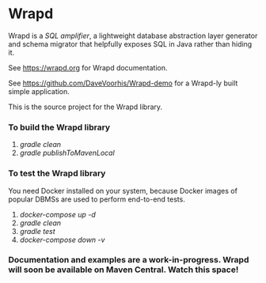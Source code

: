 Wrapd
=====

Wrapd is a *SQL amplifier*, a lightweight database abstraction layer generator and schema migrator that helpfully exposes
SQL in Java rather than hiding it.

See https://wrapd.org for Wrapd documentation.

See https://github.com/DaveVoorhis/Wrapd-demo for a Wrapd-ly built simple application.

This is the source project for the Wrapd library.

### To build the Wrapd library ###

1.   _gradle clean_
2.   _gradle publishToMavenLocal_

### To test the Wrapd library ###

You need Docker installed on your system, because Docker images of popular DBMSs are used to perform end-to-end tests.

1.  _docker-compose up -d_
2.  _gradle clean_
3.  _gradle test_
4.  _docker-compose down -v_
 
### Documentation and examples are a work-in-progress. Wrapd will soon be available on Maven Central. Watch this space! ###
